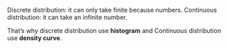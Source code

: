 Discrete distribution: it can only take finite because numbers.
Continuous distribution: it can take an infinite number.

That’s why discrete distribution use **histogram** and
Continuous distribution use **density curve**.


